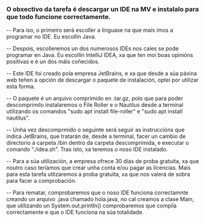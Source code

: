 ### O obxectivo da tarefa é descargar un IDE na MV e instalalo para que todo funcione correctamente.

-- Para iso, o primeiro será escoller a linguaxe na que maís imos a programar no IDE. Eu escollín Java.

-- Despois, escolleremos un dos numerosos IDEs nos cales se pode programar en Java. Eu escollín IntelliJ IDEA, xa que ten moi boas opinións positivas e é un dos máis coñecidos.

-- Este IDE foi creado pola empresa JetBrains, e xa que desde a súa páxina web teñen a opción de descargar o paquete de instalación, optei por utilizar esta forma.

-- O paquete é un arquivo comprimido en .tar.gz, polo que para poder descomprimilo instalaremos o File Roller e o Nautilus desde a terminal utilizando os comandos "sudo apt install file-roller" e "sudo apt install nautilus".

-- Unha vez descomprmido o seguinte será seguir as instruccións que indica JetBrains, que tratarán de, desde a terminal, facer un cambio de directorio á carpeta /bin dentro da carpeta descomprimida, e executar o comando "./idea.sh". Tras isto, xa teremos o noso IDE instalado.

-- Para a súa utilización, a empresa ofrece 30 días de proba gratuita, xa que noutro caso teríamos que crear unha conta e/ou pagar as licencias. Mais para esta tarefa utlizaremos a proba gratuita, xa que nos valerá de sobra para facer a comprobación.

-- Para rematar, comprobaremos que o noso IDE funciona correctamnte creando un arquivo .java chamado hola.java, no cal creamos a clase Main, que utilizando un 
System.out.println() comprobaremos que compila correctamente e que o IDE funciona na súa totalidade.
